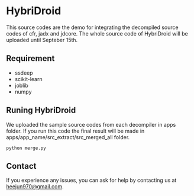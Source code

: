 # HybriDroid

This source codes are the demo for integrating the decompiled source codes of cfr, jadx and jdcore.
The whole source code of HybriDroid will be uploaded until Septeber 15th.

## Requirement
* ssdeep
* scikit-learn
* joblib
* numpy

## Runing HybriDroid
We uploaded the sample source codes from each decompiler in apps folder. If you run this code the final result will be made in apps/app_name/src_extract/src_merged_all folder.
```
python merge.py
```

## Contact
If you experience any issues, you can ask for help by contacting us at heejun970@gmail.com.
